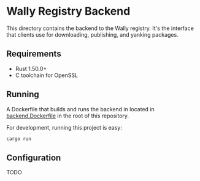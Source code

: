 # Wally Registry Backend
This directory contains the backend to the Wally registry. It's the interface that clients use for downloading, publishing, and yanking packages.

## Requirements
- Rust 1.50.0+
- C toolchain for OpenSSL

## Running
A Dockerfile that builds and runs the backend in located in [backend.Dockerfile][Dockerfile] in the root of this repository.

For development, running this project is easy:

``` bash
cargo run
```

## Configuration
TODO

[Dockerfile]: ../backend.Dockerfile

